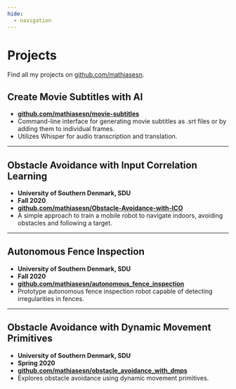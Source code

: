 ```yaml
---
hide:
  - navigation
---
```


# Projects

Find all my projects on [github.com/mathiasesn](https://github.com/mathiasesn).

## Create Movie Subtitles with AI

* **[github.com/mathiasesn/movie-subtitles](https://github.com/mathiasesn/movie-subtitles)**
* Command-line interface for generating movie subtitles as .srt files or by adding them to individual frames.
* Utilizes Whisper for audio transcription and translation.

--- 

## Obstacle Avoidance with Input Correlation Learning

* **University of Southern Denmark, SDU**
* **Fall 2020**
* **[github.com/mathiasesn/Obstacle-Avoidance-with-ICO](https://github.com/mathiasesn/Obstacle-Avoidance-with-ICO)**
* A simple approach to train a mobile robot to navigate indoors, avoiding obstacles and following a target.

--- 

## Autonomous Fence Inspection

* **University of Southern Denmark, SDU**
* **Fall 2020**
* **[github.com/mathiasesn/autonomous_fence_inspection](https://github.com/mathiasesn/autonomous_fence_inspection)**
* Prototype autonomous fence inspection robot capable of detecting irregularities in fences.

--- 

## Obstacle Avoidance with Dynamic Movement Primitives

* **University of Southern Denmark, SDU**
* **Spring 2020**
* **[github.com/mathiasesn/obstacle_avoidance_with_dmps](https://github.com/mathiasesn/obstacle_avoidance_with_dmps)**
* Explores obstacle avoidance using dynamic movement primitives.
